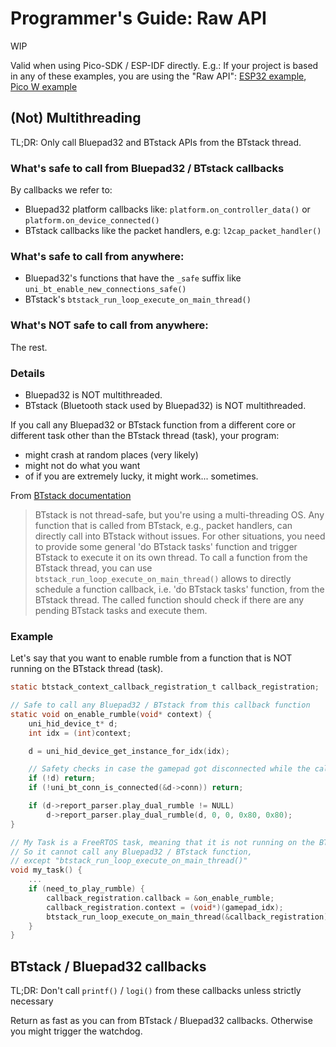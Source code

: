 # Programmer's Guide: Raw API

WIP

Valid when using Pico-SDK / ESP-IDF directly. E.g.: If your project is based in any of these examples, you are
using the "Raw API": [ESP32 example][esp32_example], [Pico W example][picow_example]

## (Not) Multithreading

TL;DR: Only call Bluepad32 and BTstack APIs from the BTstack thread.

### What's safe to call from Bluepad32 / BTstack callbacks

By callbacks we refer to:

- Bluepad32 platform callbacks like: `platform.on_controller_data()` or `platform.on_device_connected()`
- BTstack callbacks like the packet handlers, e.g: `l2cap_packet_handler()`

### What's safe to call from anywhere:

- Bluepad32's functions that have the `_safe` suffix like `uni_bt_enable_new_connections_safe()`
- BTstack's `btstack_run_loop_execute_on_main_thread()`

### What's NOT safe to call from anywhere:

The rest.

### Details

- Bluepad32 is NOT multithreaded.
- BTstack (Bluetooth stack used by Bluepad32) is NOT multithreaded.

If you call any Bluepad32 or BTstack function from a different core or different task other than the BTstack thread (task),
your program:

- might crash at random places (very likely)
- might not do what you want
- of if you are extremely lucky, it might work... sometimes.

From [BTstack documentation][btstack_multithreading]

> BTstack is not thread-safe, but you're using a multi-threading OS.
> Any function that is called from BTstack, e.g., packet handlers, can directly call into BTstack without issues.
> For other situations, you need to provide some general 'do BTstack tasks' function and trigger BTstack to execute
> it on its own thread. To call a function from the BTstack thread, you can use `btstack_run_loop_execute_on_main_thread()`
> allows to directly schedule a function callback, i.e. 'do BTstack tasks' function, from the BTstack thread.
> The called function should check if there are any pending BTstack tasks and execute them.


### Example

Let's say that you want to enable rumble from a function that is NOT running on the BTstack thread (task).

```c
static btstack_context_callback_registration_t callback_registration;

// Safe to call any Bluepad32 / BTstack from this callback function
static void on_enable_rumble(void* context) {
    uni_hid_device_t* d;
    int idx = (int)context;

    d = uni_hid_device_get_instance_for_idx(idx);

    // Safety checks in case the gamepad got disconnected while the callback was scheduled
    if (!d) return;
    if (!uni_bt_conn_is_connected(&d->conn)) return;

    if (d->report_parser.play_dual_rumble != NULL)
        d->report_parser.play_dual_rumble(d, 0, 0, 0x80, 0x80);
}

// My Task is a FreeRTOS task, meaning that it is not running on the BTstack thread (task)
// So it cannot call any Bluepad32 / BTstack function,
// except "btstack_run_loop_execute_on_main_thread()"
void my_task() {
    ...
    if (need_to_play_rumble) {
        callback_registration.callback = &on_enable_rumble;
        callback_registration.context = (void*)(gamepad_idx);
        btstack_run_loop_execute_on_main_thread(&callback_registration);
    }
}
```
[btstack_multithreading]: https://github.com/bluekitchen/btstack/blob/master/port/esp32/README.md#multi-threading
[esp32_example]: https://github.com/ricardoquesada/bluepad32/tree/main/examples/esp32
[picow_example]: https://github.com/ricardoquesada/bluepad32/tree/main/examples/pico_w

## BTstack / Bluepad32 callbacks

TL;DR: Don't call `printf()` / `logi()` from these callbacks unless strictly necessary

Return as fast as you can from BTstack / Bluepad32 callbacks. Otherwise you might trigger the watchdog.